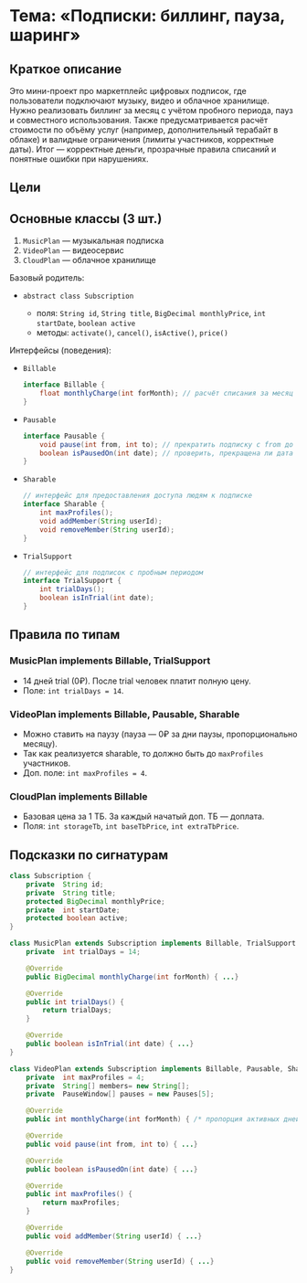 # Тема: «Подписки: биллинг, пауза, шаринг»

## Краткое описание

Это мини-проект про маркетплейс цифровых подписок, где пользователи подключают музыку, видео и облачное хранилище. Нужно
реализовать биллинг за месяц с учётом пробного периода, пауз и совместного использования. Также предусматривается расчёт
стоимости по объёму услуг (например, дополнительный терабайт в облаке) и валидные ограничения (лимиты участников,
корректные даты). Итог — корректные деньги, прозрачные правила списаний и понятные ошибки при нарушениях.

## Цели

## Основные классы (3 шт.)

1. `MusicPlan` — музыкальная подписка
2. `VideoPlan` — видеосервис
3. `CloudPlan` — облачное хранилище

Базовый родитель:

* `abstract class Subscription`

    * поля: `String id`, `String title`, `BigDecimal monthlyPrice`, `int startDate`, `boolean active`
    * методы: `activate()`, `cancel()`, `isActive()`, `price()`

Интерфейсы (поведения):

* `Billable`

  ```java
  interface Billable {
      float monthlyCharge(int forMonth); // расчёт списания за месяц (с учётом статуса/скидок)
  }
  ```
* `Pausable`

  ```java
  interface Pausable {
      void pause(int from, int to); // прекратить подписку с from до to 
      boolean isPausedOn(int date); // проверить, прекращена ли дата на момент времени
  }
  ```
* `Sharable`

  ```java
  // интерфейс для предоставления доступа людям к подписке
  interface Sharable {
      int maxProfiles();
      void addMember(String userId);
      void removeMember(String userId);
  }
  ```
* `TrialSupport`

  ```java
  // интерфейс для подписок с пробным периодом
  interface TrialSupport {
      int trialDays();
      boolean isInTrial(int date);
  }
  ```

## Правила по типам

### MusicPlan implements Billable, TrialSupport

* 14 дней trial (0₽). После trial человек платит полную цену.
* Поле: `int trialDays = 14`.

### VideoPlan implements Billable, Pausable, Sharable

* Можно ставить на паузу (пауза — 0₽ за дни паузы, пропорционально месяцу).
* Так как реализуется sharable, то должно быть до `maxProfiles` участников.
* Доп. поле: `int maxProfiles = 4`.

### CloudPlan implements Billable

* Базовая цена за 1 ТБ. За каждый начатый доп. ТБ — доплата.
* Поля: `int storageTb`, `int baseTbPrice`, `int extraTbPrice`.

## Подсказки по сигнатурам

```java
class Subscription {
    private  String id;
    private  String title;
    protected BigDecimal monthlyPrice;
    private  int startDate;
    protected boolean active;
}

class MusicPlan extends Subscription implements Billable, TrialSupport {
    private  int trialDays = 14;

    @Override
    public BigDecimal monthlyCharge(int forMonth) { ...}

    @Override
    public int trialDays() {
        return trialDays;
    }

    @Override
    public boolean isInTrial(int date) { ...}
}

class VideoPlan extends Subscription implements Billable, Pausable, Sharable {
    private  int maxProfiles = 4;
    private  String[] members= new String[];
    private  PauseWindow[] pauses = new Pauses[5];

    @Override
    public int monthlyCharge(int forMonth) { /* пропорция активных дней */ }

    @Override
    public void pause(int from, int to) { ...}

    @Override
    public boolean isPausedOn(int date) { ...}

    @Override
    public int maxProfiles() {
        return maxProfiles;
    }

    @Override
    public void addMember(String userId) { ...}

    @Override
    public void removeMember(String userId) { ...}
}
```
